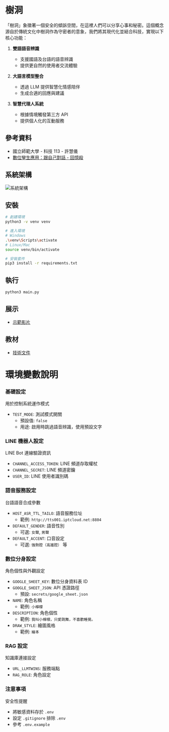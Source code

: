 # 樹洞

「樹洞」象徵著一個安全的傾訴空間，在這裡人們可以分享心事和秘密。這個概念源自於傳統文化中樹洞作為守密者的意象，我們將其現代化並結合科技，實現以下核心功能：

1. **雙語語音辨識**
   - 支援國語及台語的語音辨識
   - 提供更自然的使用者交流體驗

2. **大語言模型整合**
   - 透過 LLM 提供智慧化情感陪伴
   - 生成合適的回應與建議

3. **智慧代理人系統**
   - 根據情境觸發第三方 API
   - 提供個人化的互動服務

## 參考資料
- 國立師範大學 - 科技 113 - 許慧儀
- [數位孿生應用：跟自己對話 - 回憶殺](https://www.canva.com/design/DAF26lRORQo/75FnAs7g22F4bW2xTaxAdA/view)

## 系統架構
![系統架構](https://github.com/user-attachments/assets/6f75b0a7-1add-4fd1-bb0b-87afe24200f7)

## 安裝
```bash
# 創建環境
python3 -v venv venv

# 進入環境
# Windows
.\venv\Scripts\activate
# Linux/Mac
source venv/bin/activate

# 安裝套件
pip3 install -r requirements.txt
```

## 執行
```bash
python3 main.py
```

## 展示
- [示範影片](https://www.youtube.com/watch?v=LUbgPd-3NSc)

## 教材
- [技術文件](https://hackmd.io/@yillkid/rkXPxAQ0R)

# 環境變數說明

### 基礎設定
用於控制系統運作模式
- `TEST_MODE`: 測試模式開關
  - 預設值: `false`
  - 用途: 啟用時跳過語音辨識，使用預設文字

### LINE 機器人設定
LINE Bot 連線驗證資訊
- `CHANNEL_ACCESS_TOKEN`: LINE 頻道存取權杖
- `CHANNEL_SECRET`: LINE 頻道密鑰
- `USER_ID`: LINE 使用者識別碼

### 語音服務設定
台語語音合成參數
- `HOST_ASR_TTL_TAILO`: 語音服務位址
  - 範例: `http://tts001.iptcloud.net:8804`
- `DEFAULT_GENDER`: 語音性別
  - 可選: `女聲`, `男聲`
- `DEFAULT_ACCENT`: 口音設定
  - 可選: `強勢腔（高雄腔）` 等

### 數位分身設定
角色個性與外觀設定
- `GOOGLE_SHEET_KEY`: 數位分身資料表 ID
- `GOOGLE_SHEET_JSON`: API 憑證路徑
  - 預設: `secrets/google_sheet.json`
- `NAME`: 角色名稱
  - 範例: `小檸檬`
- `DESCRIPTION`: 角色個性
  - 範例: `我叫小檸檬，只愛跳舞，不喜歡睡覺。`
- `DRAW_STYLE`: 繪圖風格
  - 範例: `繪本`

### RAG 設定
知識庫連接設定
- `URL_LLMTWINS`: 服務端點
- `RAG_ROLE`: 角色設定

### 注意事項
安全性提醒
- 將敏感資料存於 `.env`
- 設定 `.gitignore` 排除 `.env`
- 參考 `.env.example`
